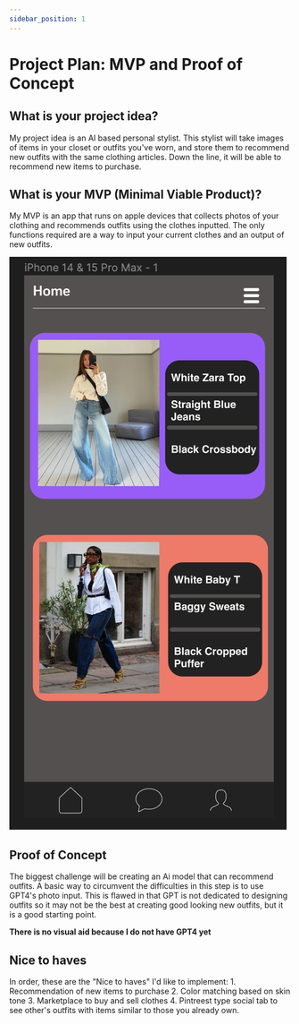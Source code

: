 ```yaml
---
sidebar_position: 1
---
```


# Project Plan: MVP and Proof of Concept

## What is your project idea?

My project idea is an AI based personal stylist. This stylist will take images of items in your closet or outfits you've worn, and store them to recommend new outfits with the same clothing articles. Down the line, it will be able to recommend new items to purchase. 

## What is your MVP (Minimal Viable Product)?

My MVP is an app that runs on apple devices that collects photos of your clothing and recommends outfits using the clothes inputted. The only functions required are a way to input your current clothes and an output of new outfits. 

![HMW Brainstorming](/img/projectplan/figma.png)

## Proof of Concept

The biggest challenge will be creating an Ai model that can recommend outfits. A basic way to circumvent the difficulties in this step is to use GPT4's photo input. This is flawed in that GPT is not dedicated to designing outfits so it may not be the best at creating good looking new outfits, but it is a good starting point.

**There is no visual aid because I do not have GPT4 yet**

## Nice to haves

In order, these are the "Nice to haves" I'd like to implement: 1. Recommendation of new items to purchase 2. Color matching based on skin tone 3. Marketplace to buy and sell clothes 4. Pintreest type social tab to see other's outfits with items similar to those you already own.

